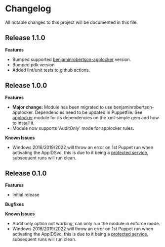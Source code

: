 # Changelog

All notable changes to this project will be documented in this file.

## Release 1.1.0

**Features**

- Bumped supported [benjaminrobertson-applocker][3] version. 
- Bumped pdk version
- Added lint/unit tests to github actions.

## Release 1.0.0

**Features**

- **Major change:** Module has been migrated to use benjaminrobertson-applocker. Dependencies need to be updated in Puppetfile. See [applocker][2] module for its dependencies on the xml-simple gem and how to install it.
- Module now supports 'AuditOnly' mode for applocker rules.

**Known Issues**

- Windows 2016/2019/2022 will throw an error on 1st Puppet run when activating the AppIDSvc, this is due to it being a [protected service][1], subsequent runs will run clean.

## Release 0.1.0

**Features**

- Initial release

**Bugfixes**

**Known Issues**

- Audit only option not working, can only run the module in enforce mode.
- Windows 2016/2019/2022 will throw an error on 1st Puppet run when activating the AppIDSvc, this is due to it being a [protected service][1], subsequent runs will run clean.


[1]: https://docs.microsoft.com/en-us/windows/win32/services/protecting-anti-malware-services-
[2]: https://forge.puppet.com/modules/benjaminrobertson/applocker
[3]: https://forge.puppet.com/modules/benjaminrobertson/applocker/readme

